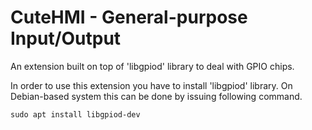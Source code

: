 # CuteHMI - General-purpose Input/Output

An extension built on top of 'libgpiod' library to deal with GPIO chips.

In order to use this extension you have to install 'libgpiod' library. On Debian-based system this can be done by issuing following
command.

```
sudo apt install libgpiod-dev
```
